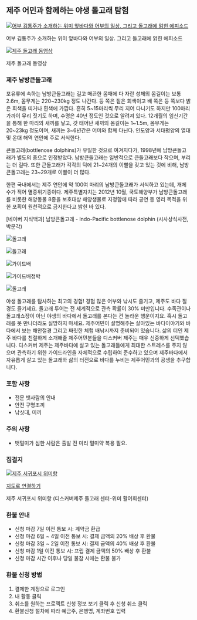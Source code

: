 ## 제주 어민과 함께하는 야생 돌고래 탐험

[![어부 김통주가 소개하는 위미 앞바다와 어부의 일상. 그리고 돌고래에 얽힌 에피소드](http://img.youtube.com/vi/zv5ZjVMpWdI/0.jpg)](http://www.youtube.com/watch?v=zv5ZjVMpWdI)

어부 김통주가 소개하는 위미 앞바다와 어부의 일상. 그리고 돌고래에 얽힌 에피소드

[![제주 돌고래 동영상](http://img.youtube.com/vi/MYCyItsEX9g/0.jpg)](http://www.youtube.com/watch?v=MYCyItsEX9g)

제주 돌고래 동영상

### 제주 남방큰돌고래
포유류에 속하는 남방큰돌고래는 길고 매끈한 몸매에 다 자란 성체의 몸길이는 보통 2.6m, 몸무게는 220~230kg 정도 나간다. 등 쪽은 짙은 회색이고 배 쪽은 등 쪽보다 밝은 회색을 띠거나 흰색에 가깝다. 흔히 5~15마리씩 무리 지어 다니기도 하지만 100마리 가까이 무리 짓기도 하며, 수명은 40년 정도인 것으로 알려져 있다. 12개월의 임신기간을 통해 한 마리의 새끼를 낳고, 갓 태어난 새끼의 몸길이는 1~1.5m, 몸무게는 20~23kg 정도이며, 새끼는 3~6년간은 어미와 함께 다닌다. 인도양과 서태평양의 열대 및 온대 해역 연안에 주로 서식한다. 

큰돌고래(bottlenose dolphins)가 유일한 것으로 여겨지다가, 1998년에 남방큰돌고래가 별도의 종으로 인정받았다. 남방큰돌고래는 일반적으로 큰돌고래보다 작으며, 부리는 더 길다. 또한 큰돌고래가 각각의 턱에 21~24개의 이빨을 갖고 있는 것에 비해, 남방큰돌고래는 23~29개로 이빨이 더 많다.

한편 국내에서는 제주 연안에 약 100여 마리의 남방큰돌고래가 서식하고 있는데, 개체 수가 적어 멸종위기종이다. 제주특별자치는 2012년 10월, 국토해양부가 남방큰돌고래를 비롯한 해양동물 8종을 보호대상 해양생물로 지정함에 따라 공연 등 영리 목적을 위한 포획이 원천적으로 금지한다고 밝힌 바 있다.

[네이버 지식백과] 남방큰돌고래 - Indo-Pacific bottlenose dolphin (시사상식사전, 박문각)

![돌고래](https://scontent.xx.fbcdn.net/v/t1.0-9/13925334_1234816429885365_5840967929860414610_n.jpg?oh=0be833822a5b948de62404f45b85fa29&oe=581DAB35)

![돌고래](https://scontent.xx.fbcdn.net/v/t1.0-9/13906911_1234816356552039_2908144033610227802_n.jpg?oh=298f1c6ea2f91fcf9dd35e8839810cca&oe=585DF290)

![가이드배](https://scontent.xx.fbcdn.net/v/t1.0-9/13925126_1234816093218732_6605148885717347405_n.jpg?oh=f36148f522d96b818b7f1da13e39e9d6&oe=5819537C)

![가이드배정박](https://scontent.xx.fbcdn.net/v/t1.0-9/13938581_1234816086552066_7022820397803028003_n.jpg?oh=33be9536c8e8f8a8c7a580fcc850709b&oe=581CE8CB)

![돌고래](https://scontent.xx.fbcdn.net/v/t1.0-9/13900222_1234816389885369_1409297085369890412_n.jpg?oh=146af5855787a5558c2ed72bf11edbb1&oe=5819DEC1)

야생 돌고래를 탐사하는 최고의 경험! 경험 많은 어부와 낚시도 즐기고, 제주도 바다 절경도 즐기세요.
돌고래 투어는 전 세계적으로 관측 확률이 30% 미만입니다. 수족관이나 돌고래쇼장이 아닌 야생의 바다에서 돌고래를 본다는 건 놀라운 행운이지요. 혹시 돌고래를 못 만나더라도 실망하지 마세요. 제주어민이 설명해주는 살아있는 바다이야기와 바다에서 보는 해안절경 그리고 짜릿한 체험 배낚시까지 준비되어 있습니다. 삶의 터인 제주 바다를 친절하게 소개해줄 제주어민분들을 디스커버 제주는 매우 신중하게 선택했습니다. 디스커버 제주는 제주바다에 살고 있는 돌고래들에게 최대한 스트레스를 주지 않으며 관측하기 위한 가이드라인을 자체적으로 수립하여 준수하고 있으며 제주바다에서 자유롭게 살고 있는 돌고래와 삶의 터전으로 바다를 누비는 제주어민과의 공생을 추구합니다.

### 포함 사항
* 전문 뱃사람의 안내 
* 안전 구명조끼 
* 낚싯대, 미끼 

### 주의 사항 
* 뱃멀미가 심한 사람은 출발 전 미리 멀미약 복용 필요.

### 집결지
[![제주 서귀포시 위미항](http://map2.daum.net/map/mapservice?MX=421542&MY=-62009&SCALE=5&IW=565&IH=308&COORDSTM=WCONGNAMUL)](http://map.daum.net/?urlX=421542&urlY=-62009&urlLevel=4&map_type=TYPE_MAP&map_hybrid=false&SHOWMARK=true)

[지도로 연결하기](http://map.daum.net/?urlX=421542&urlY=-62009&urlLevel=4&map_type=TYPE_MAP&map_hybrid=false&SHOWMARK=true)

제주 서귀포시 위미항 (디스커버제주 돌고래 센터-위미 활어회센터)

### 환불 안내 
* 신청 마감 7일 이전 통보 시: 계약금 환급 
* 신청 마감 6일 ~ 4일 이전 통보 시: 결제 금액의 20% 배상 후 환불 
* 신청 마감 3일 ~ 2일 이전 통보 시: 결제 금액의 40% 배상 후 환불 
* 신청 마감 1일 이전 통보 시: 프립 결제 금액의 50% 배상 후 환불 
* 신청 마감 시간 이후나 당일 불참 시에는 환불 불가 

### 환불 신청 방법 
1. 결제한 계정으로 로그인 
2. 내 활동 클릭 
3. 취소를 원하는 프로젝트 신청 정보 보기 클릭 후 신청 취소 클릭 
4. 환불신청 절차에 따라 예금주, 은행명, 계좌번호 입력
